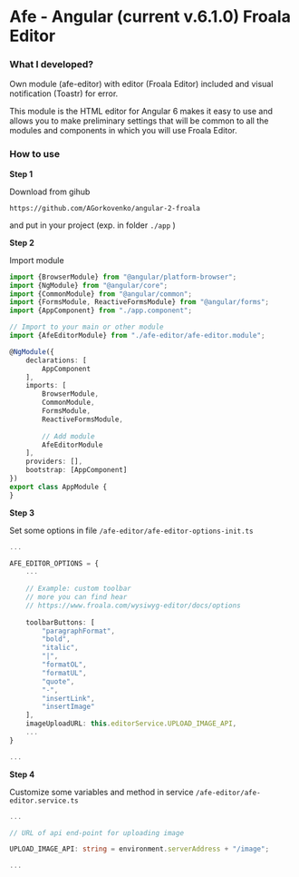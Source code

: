 # Afe - Angular (current v.6.1.0) Froala Editor
### What I developed?
Own module (afe-editor) with editor (Froala Editor) included and visual notification (Toastr) for error.

This module is the HTML editor for Angular 6 makes it easy to use and allows you to make preliminary settings that will be common to all the modules and components in which you will use Froala Editor.
### How to use
**Step 1**

Download from gihub

`https://github.com/AGorkovenko/angular-2-froala`

and put in your project (exp. in folder `./app` )

**Step 2**

Import module

```typescript
import {BrowserModule} from "@angular/platform-browser";
import {NgModule} from "@angular/core";
import {CommonModule} from "@angular/common";
import {FormsModule, ReactiveFormsModule} from "@angular/forms";
import {AppComponent} from "./app.component";

// Import to your main or other module
import {AfeEditorModule} from "./afe-editor/afe-editor.module";

@NgModule({
	declarations: [
		AppComponent
	],
	imports: [
		BrowserModule,
		CommonModule,
		FormsModule,
		ReactiveFormsModule,
		
		// Add module
		AfeEditorModule
	],
	providers: [],
	bootstrap: [AppComponent]
})
export class AppModule {
}
``` 

**Step 3**

Set some options in file `/afe-editor/afe-editor-options-init.ts`

```typescript
...

AFE_EDITOR_OPTIONS = {
	...
		
	// Example: custom toolbar
	// more you can find hear
	// https://www.froala.com/wysiwyg-editor/docs/options
	
	toolbarButtons: [
		"paragraphFormat",
		"bold",
		"italic",
		"|",
		"formatOL",
		"formatUL",
		"quote",
		"-",
		"insertLink",
		"insertImage"
	],
	imageUploadURL: this.editorService.UPLOAD_IMAGE_API,
	...
}

...
```

**Step 4**

Customize some variables and method in service `/afe-editor/afe-editor.service.ts`

```typescript
...

// URL of api end-point for uploading image

UPLOAD_IMAGE_API: string = environment.serverAddress + "/image";

...
```